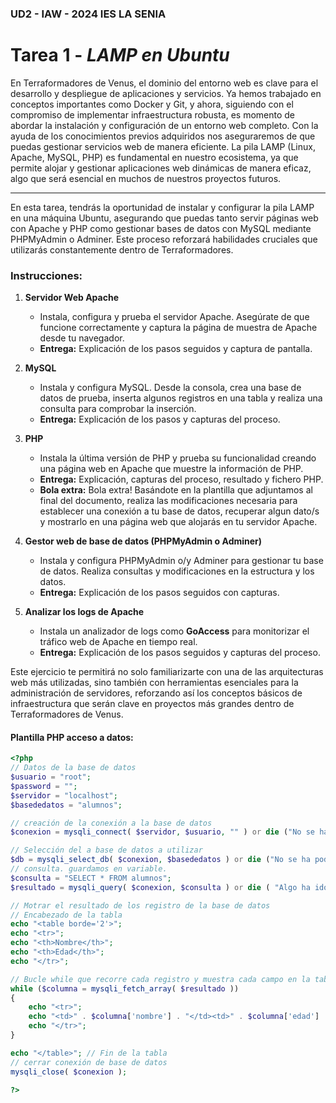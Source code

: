
### UD2 - IAW - 2024 IES LA SENIA

# Tarea 1 - *LAMP en Ubuntu*

En Terraformadores de Venus, el dominio del entorno web es clave para el desarrollo y despliegue de aplicaciones y servicios. Ya hemos trabajado en conceptos importantes como Docker y Git, y ahora, siguiendo con el compromiso de implementar infraestructura robusta, es momento de abordar la instalación y configuración de un entorno web completo. Con la ayuda de los conocimientos previos adquiridos nos aseguraremos de que puedas gestionar servicios web de manera eficiente. La pila LAMP (Linux, Apache, MySQL, PHP) es fundamental en nuestro ecosistema, ya que permite alojar y gestionar aplicaciones web dinámicas de manera eficaz, algo que será esencial en muchos de nuestros proyectos futuros.

---

En esta tarea, tendrás la oportunidad de instalar y configurar la pila LAMP en una máquina Ubuntu, asegurando que puedas tanto servir páginas web con Apache y PHP como gestionar bases de datos con MySQL mediante PHPMyAdmin o Adminer. Este proceso reforzará habilidades cruciales que utilizarás constantemente dentro de Terraformadores.

### Instrucciones:

1. **Servidor Web Apache**
   - Instala, configura y prueba el servidor Apache. Asegúrate de que funcione correctamente y captura la página de muestra de Apache desde tu navegador.
   - **Entrega:** Explicación de los pasos seguidos y captura de pantalla.

2. **MySQL**
   - Instala y configura MySQL. Desde la consola, crea una base de datos de prueba, inserta algunos registros en una tabla y realiza una consulta para comprobar la inserción.
   - **Entrega:** Explicación de los pasos y capturas del proceso.

3. **PHP**
   - Instala la última versión de PHP y prueba su funcionalidad creando una página web en Apache que muestre la información de PHP.
   - **Entrega:** Explicación, capturas del proceso, resultado y fichero PHP.
   - **Bola extra:** Bola extra! Basándote en la plantilla que adjuntamos al final del documento, realiza las modificaciones necesaria para establecer una conexión a tu base de datos, recuperar algun dato/s y mostrarlo en una página web que alojarás en tu servidor Apache. 
4. **Gestor web de base de datos (PHPMyAdmin o Adminer)**
   - Instala y configura PHPMyAdmin o/y Adminer para gestionar tu base de datos. Realiza consultas y modificaciones en la estructura y los datos.
   - **Entrega:** Explicación de los pasos seguidos con capturas.

5. **Analizar los logs de Apache**
   - Instala un analizador de logs como **GoAccess** para monitorizar el tráfico web de Apache en tiempo real.
   - **Entrega:** Explicación de los pasos seguidos y capturas del proceso.

Este ejercicio te permitirá no solo familiarizarte con una de las arquitecturas web más utilizadas, sino también con herramientas esenciales para la administración de servidores, reforzando así los conceptos básicos de infraestructura que serán clave en proyectos más grandes dentro de Terraformadores de Venus.



#### Plantilla PHP acceso a datos:
```php
<?php
// Datos de la base de datos
$usuario = "root";
$password = "";
$servidor = "localhost";
$basededatos = "alumnos";

// creación de la conexión a la base de datos
$conexion = mysqli_connect( $servidor, $usuario, "" ) or die ("No se ha podido conectar al servidor de Base de datos");

// Selección del a base de datos a utilizar
$db = mysqli_select_db( $conexion, $basededatos ) or die ("No se ha podido conectar a la base de datos" );
// consulta. guardamos en variable.
$consulta = "SELECT * FROM alumnos";
$resultado = mysqli_query( $conexion, $consulta ) or die ( "Algo ha ido mal en la consulta");

// Motrar el resultado de los registro de la base de datos
// Encabezado de la tabla
echo "<table borde='2'>";
echo "<tr>";
echo "<th>Nombre</th>";
echo "<th>Edad</th>";
echo "</tr>";

// Bucle while que recorre cada registro y muestra cada campo en la tabla.
while ($columna = mysqli_fetch_array( $resultado ))
{
    echo "<tr>";
    echo "<td>" . $columna['nombre'] . "</td><td>" . $columna['edad'] . "</td>";
    echo "</tr>";
}

echo "</table>"; // Fin de la tabla
// cerrar conexión de base de datos
mysqli_close( $conexion );

?>
```